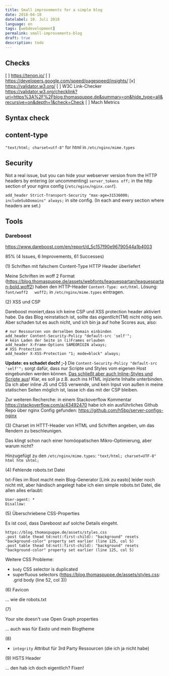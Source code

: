 ```yaml
---
title: Small improvements for a simple blog
date: 2018-04-10
datelabel: 10. Juli 2018
language: en
tags: [webdevelopment]
permalink: small-improvements-blog
draft: true
description: todo
---
```



## Checks

[ ] https://tenon.io/
[ ] https://developers.google.com/speed/pagespeed/insights/
[x] https://validator.w3.org/
[ ] W3C Link-Checker https://validator.w3.org/checklink?uri=https%3A%2F%2Fblog.thomaspuppe.de&summary=on&hide_type=all&recursive=on&depth=1&check=Check
[ ] Mach Metrics

## Syntax check



## content-type

`"text/html; charset=utf-8"` for html in `/etc/nginx/mime.types`


## Security

Not a real issue, but you can hide your webserver version from the HTTP headers by entering (or uncommenting) `server_tokens off;` in the http section of your nginx config (`/etc/nginx/nginx.conf`).


`add_header Strict-Transport-Security "max-age=31536000; includeSubDomains" always;` in site config. (In each and every section where headers are set.)


## Tools

### Dareboost

https://www.dareboost.com/en/report/d_5c157f90e96790544a1b4003

85% (4 Issues, 6 Improvements, 61 Successes)

(1) Schriften mit falschem Content-Type HTTP Header überliefert

Meine Schriften im woff 2 Format (https://blog.thomaspuppe.de/assets/webfonts/leaguespartan/leaguespartan-bold.woff2) haben den HTTP-Header `Content-Type: ext/html`. Lösung: `font/woff2   woff2;` in `/etc/nginx/mime.types` eintragen.


(2) XSS und CSP

Dareboost moniert,dass ich keine CSP und XSS protection header aktiviert habe. Da das Blog reinstatisch ist, sollte das _eigentlich_(TM) nicht nötig sein. Aber schaden tut es auch nicht, und ich bin ja auf hohe Scores aus, also:

	# nur Ressourcen von derselben Domain einbinden
	add_header Content-Security-Policy "default-src 'self'";
	# kein Laden der Seite in (i)Frames erlauben
	add_header X-Frame-Options SAMEORIGIN always;
	# XSS Protection
	add_header X-XSS-Protection "1; mode=block" always;

**Update: es schadet doch! ;-)** Die `Content-Security-Policy "default-src 'self'";` sorgt dafür, dass nur Scripte und Styles vom eigenen Host eingebunden werden können. [Das schließt aber auch Inline-Styles und Scripte aus](https://developer.mozilla.org/en-US/docs/Web/HTTP/CSP#Writing_a_policy)! Klar, es soll ja z.B. auch ins HTML injizierte Inhalte unterbinden. Da ich aber inline JS und CSS verwende, und kein Input von außen in meine statischen Seiten möglich ist, lasse ich das mit der CSP bleiben.

Zur weiteren Recherche: in einem Stackoverflow Kommentar https://stackoverflow.com/a/43492470 habe ich ein ausführliches Github Repo über nginx Config gefunden: https://github.com/h5bp/server-configs-nginx

(3) Charset im HTTT-Header von HTML und Schriften angeben, um das Rendern zu beschleunigen.

Das klingt schon nach einer homöopatischen Mikro-Optimierung, aber warum nicht?

Hinzugefügt zu den `/etc/nginx/mime.types`: `"text/html; charset=UTF-8" html htm shtml;`

(4) Fehlende robots.txt Datei

txt-Files im Root macht mein Blog-Generator [Link zu easto] leider noch nicht mit, aber händisch angelegt habe ich eien simple robots.txt Datei, die allen alles erlaubt:

	User-agent: *
	Disallow:


(5) Überschriebene CSS-Properties

Es ist cool, dass Dareboost auf solche Details eingeht.

	https://blog.thomaspuppe.de/assets/styles.css
    .post table thead td:not(:first-child): "background" resets "background-color" property set earlier (line 125, col 5)
    .post table thead td:not(:first-child): "background" resets "background-color" property set earlier (line 125, col 5)

Weitere CSS Probleme:

- `body` CSS selector is duplicated
- superfluous selectors (https://blog.thomaspuppe.de/assets/styles.css: .grid body (line 52, col 3))

(6) Favicon

... wie die robots.txt

(7)

Your site doesn't use Open Graph properties

<meta property="og:title" content="The title" />
<meta property="og:type" content="The type" />
<meta property="og:url" content="http://url.com/" />
<meta property="og:image" content="http://image.jpg" />

... auch was für Easto und mein Blogtheme

(8)

- `integrity` Attribut für 3rd Party Ressourcen (die ich ja nicht habe)

(9) HSTS Header

... den hab ich doch eigentlich? Fixen!
